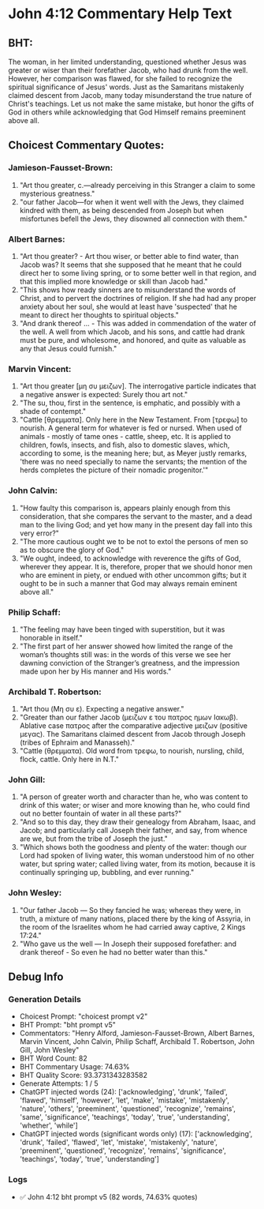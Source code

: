 # John 4:12 Commentary Help Text

## BHT:
The woman, in her limited understanding, questioned whether Jesus was greater or wiser than their forefather Jacob, who had drunk from the well. However, her comparison was flawed, for she failed to recognize the spiritual significance of Jesus' words. Just as the Samaritans mistakenly claimed descent from Jacob, many today misunderstand the true nature of Christ's teachings. Let us not make the same mistake, but honor the gifts of God in others while acknowledging that God Himself remains preeminent above all.

## Choicest Commentary Quotes:
### Jamieson-Fausset-Brown:
1. "Art thou greater, c.—already perceiving in this Stranger a claim to some mysterious greatness." 
2. "our father Jacob—for when it went well with the Jews, they claimed kindred with them, as being descended from Joseph but when misfortunes befell the Jews, they disowned all connection with them."

### Albert Barnes:
1. "Art thou greater? - Art thou wiser, or better able to find water, than Jacob was? It seems that she supposed that he meant that he could direct her to some living spring, or to some better well in that region, and that this implied more knowledge or skill than Jacob had."
2. "This shows how ready sinners are to misunderstand the words of Christ, and to pervert the doctrines of religion. If she had had any proper anxiety about her soul, she would at least have 'suspected' that he meant to direct her thoughts to spiritual objects."
3. "And drank thereof ... - This was added in commendation of the water of the well. A well from which Jacob, and his sons, and cattle had drank must be pure, and wholesome, and honored, and quite as valuable as any that Jesus could furnish."

### Marvin Vincent:
1. "Art thou greater [μη συ μειζων]. The interrogative particle indicates that a negative answer is expected: Surely thou art not."
2. "The su, thou, first in the sentence, is emphatic, and possibly with a shade of contempt."
3. "Cattle [θρεμματα]. Only here in the New Testament. From [τρεφω] to nourish. A general term for whatever is fed or nursed. When used of animals - mostly of tame ones - cattle, sheep, etc. It is applied to children, fowls, insects, and fish, also to domestic slaves, which, according to some, is the meaning here; but, as Meyer justly remarks, 'there was no need specially to name the servants; the mention of the herds completes the picture of their nomadic progenitor.'"

### John Calvin:
1. "How faulty this comparison is, appears plainly enough from this consideration, that she compares the servant to the master, and a dead man to the living God; and yet how many in the present day fall into this very error?"
2. "The more cautious ought we to be not to extol the persons of men so as to obscure the glory of God."
3. "We ought, indeed, to acknowledge with reverence the gifts of God, wherever they appear. It is, therefore, proper that we should honor men who are eminent in piety, or endued with other uncommon gifts; but it ought to be in such a manner that God may always remain eminent above all."

### Philip Schaff:
1. "The feeling may have been tinged with superstition, but it was honorable in itself."
2. "The first part of her answer showed how limited the range of the woman’s thoughts still was: in the words of this verse we see her dawning conviction of the Stranger’s greatness, and the impression made upon her by His manner and His words."

### Archibald T. Robertson:
1. "Art thou (Μη συ ε). Expecting a negative answer."
2. "Greater than our father Jacob (μειζων ε του πατρος ημων Ιακωβ). Ablative case πατρος after the comparative adjective μειζων (positive μεγας). The Samaritans claimed descent from Jacob through Joseph (tribes of Ephraim and Manasseh)."
3. "Cattle (θρεμματα). Old word from τρεφω, to nourish, nursling, child, flock, cattle. Only here in N.T."

### John Gill:
1. "A person of greater worth and character than he, who was content to drink of this water; or wiser and more knowing than he, who could find out no better fountain of water in all these parts?"
2. "And so to this day, they draw their genealogy from Abraham, Isaac, and Jacob; and particularly call Joseph their father, and say, from whence are we, but from the tribe of Joseph the just."
3. "Which shows both the goodness and plenty of the water: though our Lord had spoken of living water, this woman understood him of no other water, but spring water; called living water, from its motion, because it is continually springing up, bubbling, and ever running."

### John Wesley:
1. "Our father Jacob — So they fancied he was; whereas they were, in truth, a mixture of many nations, placed there by the king of Assyria, in the room of the Israelites whom he had carried away captive, 2 Kings 17:24."
2. "Who gave us the well — In Joseph their supposed forefather: and drank thereof - So even he had no better water than this."


## Debug Info
### Generation Details
- Choicest Prompt: "choicest prompt v2"
- BHT Prompt: "bht prompt v5"
- Commentators: "Henry Alford, Jamieson-Fausset-Brown, Albert Barnes, Marvin Vincent, John Calvin, Philip Schaff, Archibald T. Robertson, John Gill, John Wesley"
- BHT Word Count: 82
- BHT Commentary Usage: 74.63%
- BHT Quality Score: 93.3731343283582
- Generate Attempts: 1 / 5
- ChatGPT injected words (24):
	['acknowledging', 'drunk', 'failed', 'flawed', 'himself', 'however', 'let', 'make', 'mistake', 'mistakenly', 'nature', 'others', 'preeminent', 'questioned', 'recognize', 'remains', 'same', 'significance', 'teachings', 'today', 'true', 'understanding', 'whether', 'while']
- ChatGPT injected words (significant words only) (17):
	['acknowledging', 'drunk', 'failed', 'flawed', 'let', 'mistake', 'mistakenly', 'nature', 'preeminent', 'questioned', 'recognize', 'remains', 'significance', 'teachings', 'today', 'true', 'understanding']

### Logs
- ✅ John 4:12 bht prompt v5 (82 words, 74.63% quotes)